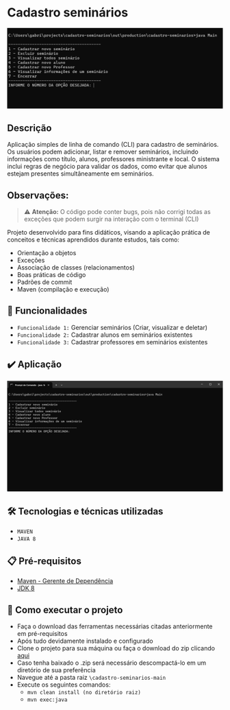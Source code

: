 # Cadastro seminários
![](src/main/resources/imagens/main.png)
## Descrição
Aplicação simples de linha de comando (CLI) para cadastro de seminários.
Os usuários podem adicionar, listar e remover seminários, incluindo informações como título,
alunos, professores ministrante e local. O sistema inclui regras de negócio para validar os dados, como evitar que
alunos estejam presentes simultâneamente em seminários.

## Observações:
> ⚠️ **Atenção:** O código pode conter bugs, pois não corrigi todas as exceções que podem surgir na interação com
> o terminal (CLI)

Projeto desenvolvido para fins didáticos, visando a aplicação prática de conceitos e técnicas aprendidos
durante estudos, tais como:
 - Orientação a objetos
 - Exceções
 - Associação de classes (relacionamentos)
 - Boas práticas de código
 - Padrões de commit
 - Maven (compilação e execução)

## 🚀 Funcionalidades
- `Funcionalidade 1:` Gerenciar seminários (Criar, visualizar e deletar)
- `Funcionalidade 2:` Cadastrar alunos em seminários existentes
- `Funcionalidade 3:` Cadastrar professores em seminários existentes

## ✔️ Aplicação
![](src/main/resources/imagens/cadastro.gif)

## 🛠️ Tecnologias e técnicas utilizadas
- ``MAVEN``
- ``JAVA 8``

## 📋 Pré-requisitos
- [Maven - Gerente de Dependência](https://maven.apache.org/download.cgi)
- [JDK 8](https://www.oracle.com/br/java/technologies/javase/javase8-archive-downloads.html)


## 🔧 Como executar o projeto
- Faça o download das ferramentas necessárias citadas anteriormente em pré-requisitos
- Após tudo devidamente instalado e configurado
- Clone o projeto para sua máquina ou faça o download do zip clicando [aqui](https://github.com/gabriellrocha/cadastro-seminarios/archive/refs/heads/main.zip)
- Caso tenha baixado o .zip será necessário descompactá-lo em um diretório de sua preferência
- Navegue até a pasta raiz ``\cadastro-seminarios-main``
- Execute os seguintes comandos:
  - `mvn clean install (no diretório raiz)`
  - `mvn exec:java`

